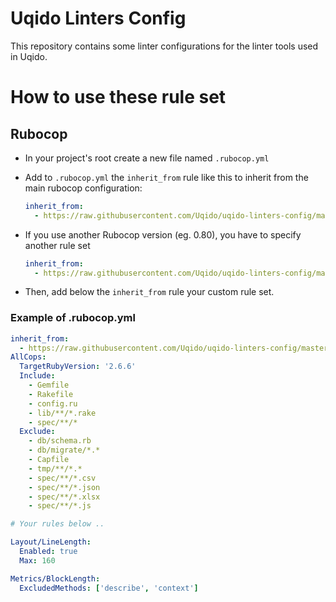 # Uqido Linters Config

This repository contains some linter configurations for the linter tools used in Uqido.

# How to use these rule set

## Rubocop

* In your project's root create a new file named `.rubocop.yml`

* Add to `.rubocop.yml` the `inherit_from` rule like this to inherit from the main rubocop configuration:

    ```yaml
    inherit_from:
      - https://raw.githubusercontent.com/Uqido/uqido-linters-config/master/.rubocop.yml
    ```

* If you use another Rubocop version (eg. 0.80), you have to specify another rule set

    ```yaml
    inherit_from:
      - https://raw.githubusercontent.com/Uqido/uqido-linters-config/master/.rubocop.0.80.yml
    ```

* Then, add below the `inherit_from` rule your custom rule set.

### Example of .rubocop.yml

```yaml
inherit_from:
  - https://raw.githubusercontent.com/Uqido/uqido-linters-config/master/.rubocop.yml
AllCops:
  TargetRubyVersion: '2.6.6'
  Include:
    - Gemfile
    - Rakefile
    - config.ru
    - lib/**/*.rake
    - spec/**/*
  Exclude:
    - db/schema.rb
    - db/migrate/*.*
    - Capfile
    - tmp/**/*.*
    - spec/**/*.csv
    - spec/**/*.json
    - spec/**/*.xlsx
    - spec/**/*.js

# Your rules below ..

Layout/LineLength:
  Enabled: true
  Max: 160

Metrics/BlockLength:
  ExcludedMethods: ['describe', 'context']
```
